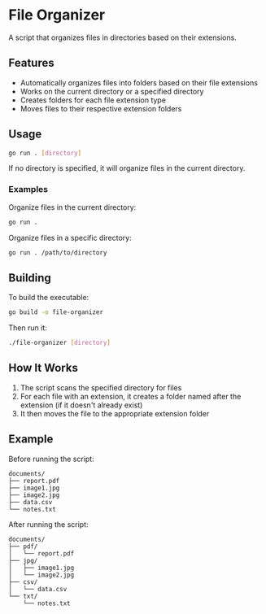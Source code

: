 # File Organizer

A script that organizes files in directories based on their extensions.

## Features

- Automatically organizes files into folders based on their file extensions
- Works on the current directory or a specified directory
- Creates folders for each file extension type
- Moves files to their respective extension folders

## Usage

```bash
go run . [directory]
```

If no directory is specified, it will organize files in the current directory.

### Examples

Organize files in the current directory:
```bash
go run .
```

Organize files in a specific directory:
```bash
go run . /path/to/directory
```

## Building

To build the executable:

```bash
go build -o file-organizer
```

Then run it:

```bash
./file-organizer [directory]
```

## How It Works

1. The script scans the specified directory for files
2. For each file with an extension, it creates a folder named after the extension (if it doesn't already exist)
3. It then moves the file to the appropriate extension folder

## Example

Before running the script:
```
documents/
├── report.pdf
├── image1.jpg
├── image2.jpg
├── data.csv
└── notes.txt
```

After running the script:
```
documents/
├── pdf/
│   └── report.pdf
├── jpg/
│   ├── image1.jpg
│   └── image2.jpg
├── csv/
│   └── data.csv
└── txt/
    └── notes.txt
